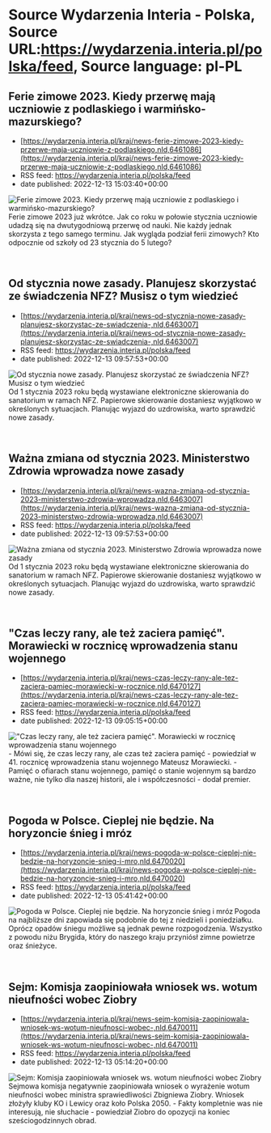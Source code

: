 # Source Wydarzenia Interia - Polska, Source URL:https://wydarzenia.interia.pl/polska/feed, Source language: pl-PL

## Ferie zimowe 2023. Kiedy przerwę mają uczniowie z podlaskiego i warmińsko-mazurskiego?
 - [https://wydarzenia.interia.pl/kraj/news-ferie-zimowe-2023-kiedy-przerwe-maja-uczniowie-z-podlaskiego,nId,6461086](https://wydarzenia.interia.pl/kraj/news-ferie-zimowe-2023-kiedy-przerwe-maja-uczniowie-z-podlaskiego,nId,6461086)
 - RSS feed: https://wydarzenia.interia.pl/polska/feed
 - date published: 2022-12-13 15:03:40+00:00

<p><a href="https://wydarzenia.interia.pl/kraj/news-ferie-zimowe-2023-kiedy-przerwe-maja-uczniowie-z-podlaskiego,nId,6461086"><img align="left" alt="Ferie zimowe 2023. Kiedy przerwę mają uczniowie z podlaskiego i warmińsko-mazurskiego?" src="https://i.iplsc.com/ferie-zimowe-2023-kiedy-przerwe-maja-uczniowie-z-podlaskiego/000GGN4PK7AVJ2M2-C321.jpg" /></a>Ferie zimowe 2023 już wkrótce. Jak co roku w połowie stycznia uczniowie udadzą się na dwutygodniową przerwę od nauki. Nie każdy jednak skorzysta z tego samego terminu. Jak wygląda podział ferii zimowych? Kto odpocznie od szkoły od 23 stycznia do 5 lutego?</p><br clear="all" />

## Od stycznia nowe zasady. Planujesz skorzystać ze świadczenia NFZ? Musisz o tym wiedzieć
 - [https://wydarzenia.interia.pl/kraj/news-od-stycznia-nowe-zasady-planujesz-skorzystac-ze-swiadczenia-,nId,6463007](https://wydarzenia.interia.pl/kraj/news-od-stycznia-nowe-zasady-planujesz-skorzystac-ze-swiadczenia-,nId,6463007)
 - RSS feed: https://wydarzenia.interia.pl/polska/feed
 - date published: 2022-12-13 09:57:53+00:00

<p><a href="https://wydarzenia.interia.pl/kraj/news-od-stycznia-nowe-zasady-planujesz-skorzystac-ze-swiadczenia-,nId,6463007"><img align="left" alt="Od stycznia nowe zasady. Planujesz skorzystać ze świadczenia NFZ? Musisz o tym wiedzieć " src="https://i.iplsc.com/od-stycznia-nowe-zasady-planujesz-skorzystac-ze-swiadczenia/000GAMQOP13A77DB-C321.jpg" /></a>Od 1 stycznia 2023 roku będą wystawiane elektroniczne skierowania do sanatorium w ramach NFZ. Papierowe skierowanie dostaniesz wyjątkowo w określonych sytuacjach. Planując wyjazd do uzdrowiska, warto sprawdzić nowe zasady. </p><br clear="all" />

## Ważna zmiana od stycznia 2023. Ministerstwo Zdrowia wprowadza nowe zasady
 - [https://wydarzenia.interia.pl/kraj/news-wazna-zmiana-od-stycznia-2023-ministerstwo-zdrowia-wprowadza,nId,6463007](https://wydarzenia.interia.pl/kraj/news-wazna-zmiana-od-stycznia-2023-ministerstwo-zdrowia-wprowadza,nId,6463007)
 - RSS feed: https://wydarzenia.interia.pl/polska/feed
 - date published: 2022-12-13 09:57:53+00:00

<p><a href="https://wydarzenia.interia.pl/kraj/news-wazna-zmiana-od-stycznia-2023-ministerstwo-zdrowia-wprowadza,nId,6463007"><img align="left" alt="Ważna zmiana od stycznia 2023. Ministerstwo Zdrowia wprowadza nowe zasady" src="https://i.iplsc.com/wazna-zmiana-od-stycznia-2023-ministerstwo-zdrowia-wprowadza/000GAMQOP13A77DB-C321.jpg" /></a>Od 1 stycznia 2023 roku będą wystawiane elektroniczne skierowania do sanatorium w ramach NFZ. Papierowe skierowanie dostaniesz wyjątkowo w określonych sytuacjach. Planując wyjazd do uzdrowiska, warto sprawdzić nowe zasady. </p><br clear="all" />

## "Czas leczy rany, ale też zaciera pamięć". Morawiecki w rocznicę wprowadzenia stanu wojennego
 - [https://wydarzenia.interia.pl/kraj/news-czas-leczy-rany-ale-tez-zaciera-pamiec-morawiecki-w-rocznice,nId,6470127](https://wydarzenia.interia.pl/kraj/news-czas-leczy-rany-ale-tez-zaciera-pamiec-morawiecki-w-rocznice,nId,6470127)
 - RSS feed: https://wydarzenia.interia.pl/polska/feed
 - date published: 2022-12-13 09:05:15+00:00

<p><a href="https://wydarzenia.interia.pl/kraj/news-czas-leczy-rany-ale-tez-zaciera-pamiec-morawiecki-w-rocznice,nId,6470127"><img align="left" alt="&quot;Czas leczy rany, ale też zaciera pamięć&quot;. Morawiecki w rocznicę wprowadzenia stanu wojennego " src="https://i.iplsc.com/czas-leczy-rany-ale-tez-zaciera-pamiec-morawiecki-w-rocznice/000GHBDN8K8HNUEF-C321.jpg" /></a>- Mówi się, że czas leczy rany, ale czas też zaciera pamięć - powiedział w 41. rocznicę wprowadzenia stanu wojennego Mateusz Morawiecki. - Pamięć o ofiarach stanu wojennego, pamięć o stanie wojennym są bardzo ważne, nie tylko dla naszej historii, ale i współczesności - dodał premier.</p><br clear="all" />

## Pogoda w Polsce. Cieplej nie będzie. Na horyzoncie śnieg i mróz
 - [https://wydarzenia.interia.pl/kraj/news-pogoda-w-polsce-cieplej-nie-bedzie-na-horyzoncie-snieg-i-mro,nId,6470020](https://wydarzenia.interia.pl/kraj/news-pogoda-w-polsce-cieplej-nie-bedzie-na-horyzoncie-snieg-i-mro,nId,6470020)
 - RSS feed: https://wydarzenia.interia.pl/polska/feed
 - date published: 2022-12-13 05:41:42+00:00

<p><a href="https://wydarzenia.interia.pl/kraj/news-pogoda-w-polsce-cieplej-nie-bedzie-na-horyzoncie-snieg-i-mro,nId,6470020"><img align="left" alt="Pogoda w Polsce. Cieplej nie będzie. Na horyzoncie śnieg i mróz" src="https://i.iplsc.com/pogoda-w-polsce-cieplej-nie-bedzie-na-horyzoncie-snieg-i-mro/000GHA9KP2809D25-C321.jpg" /></a>Pogoda na najbliższe dni zapowiada się podobnie do tej z niedzieli i poniedziałku. Oprócz opadów śniegu możliwe są jednak pewne rozpogodzenia. Wszystko z powodu niżu Brygida, który do naszego kraju przyniósł zimne powietrze oraz śnieżyce. </p><br clear="all" />

## Sejm: Komisja zaopiniowała wniosek ws. wotum nieufności wobec Ziobry
 - [https://wydarzenia.interia.pl/kraj/news-sejm-komisja-zaopiniowala-wniosek-ws-wotum-nieufnosci-wobec-,nId,6470011](https://wydarzenia.interia.pl/kraj/news-sejm-komisja-zaopiniowala-wniosek-ws-wotum-nieufnosci-wobec-,nId,6470011)
 - RSS feed: https://wydarzenia.interia.pl/polska/feed
 - date published: 2022-12-13 05:14:20+00:00

<p><a href="https://wydarzenia.interia.pl/kraj/news-sejm-komisja-zaopiniowala-wniosek-ws-wotum-nieufnosci-wobec-,nId,6470011"><img align="left" alt="Sejm: Komisja zaopiniowała wniosek ws. wotum nieufności wobec Ziobry" src="https://i.iplsc.com/sejm-komisja-zaopiniowala-wniosek-ws-wotum-nieufnosci-wobec/000GHA875GUY9D5L-C321.jpg" /></a>Sejmowa komisja negatywnie zaopiniowała wniosek o wyrażenie wotum nieufności wobec ministra sprawiedliwości Zbigniewa Ziobry. Wniosek złożyły kluby KO i Lewicy oraz koło Polska 2050. - Fakty kompletnie was nie interesują, nie słuchacie - powiedział Ziobro do opozycji na koniec sześciogodzinnych obrad.</p><br clear="all" />
